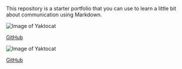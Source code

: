 This repository is a starter portfolio that you can use to learn a little bit about communication using Markdown.

![Image of Yaktocat](https://octodex.github.com/images/yaktocat.png)

[GitHub](http://github.com)

![Image of Yaktocat](https://octodex.github.com/images/yaktocat.png)

[GitHub](http://github.com)
